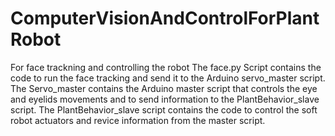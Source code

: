 # ComputerVisionAndControlForPlantRobot
For face trackning and controlling the robot
The face.py Script contains the code to run the face tracking and send it to the Arduino servo_master script.
The Servo_master contains the Arduino master script that controls the eye and eyelids movements and to send information to the PlantBehavior_slave script.
The PlantBehavior_slave script contains the code to control the soft robot actuators and revice information from the master script.
